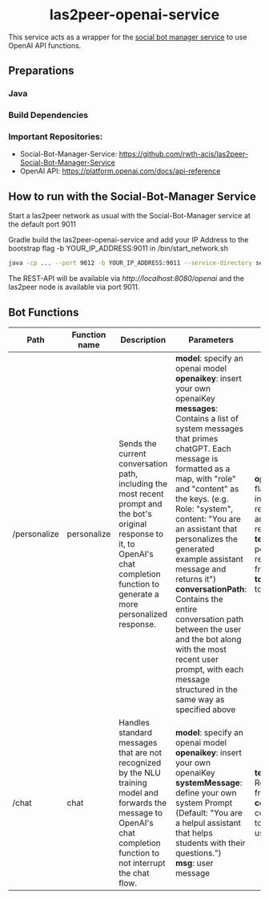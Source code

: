 <h1 align="center">las2peer-openai-service</h1>

This service acts as a wrapper for the [social bot manager service](https://github.com/rwth-acis/las2peer-social-bot-manager-service) to use OpenAI API functions. 

## Preparations

### Java


### Build Dependencies


### Important Repositories: 

- Social-Bot-Manager-Service: https://github.com/rwth-acis/las2peer-Social-Bot-Manager-Service
- OpenAI API: https://platform.openai.com/docs/api-reference

How to run with the Social-Bot-Manager Service
-------------------

Start a las2peer network as usual with the Social-Bot-Manager service at the default port 9011

Gradle build the las2peer-openai-service and add your IP Address to the bootstrap flag -b YOUR_IP_ADDRESS:9011 in /bin/start_network.sh

```bash
java -cp ... --port 9012 -b YOUR_IP_ADDRESS:9011 --service-directory service uploadStartupDirectory startService\(\'i5.las2peer.services.openAIService.OpenAIService@1.0.0\'\) startWebConnector interactive
```



The REST-API will be available via *http://localhost:8080/openai* and the las2peer node is available via port 9011.

## Bot Functions

| Path | Function name | Description | Parameters | Returns |
|-----|-----|-------------|---------|---------------|
| /personalize | personalize | Sends the current conversation path, including the most recent prompt and the bot's original response to it, to OpenAI's chat completion function to generate a more personalized response. | **model**: specify an openai model<br /> **openaikey**: insert your own openaiKey <br /> **messages**: Contains a list of system messages that primes chatGPT. Each message is formatted as a map, with "role" and "content" as the keys. (e.g. Role: "system", content: "You are an assistant that personalizes the generated example assistant message and returns it") <br /> **conversationPath**: Contains the entire conversation path between the user and the bot along with the most recent user prompt, with each message structured in the same way as specified above  | **openai** A flag that indicates the request was an openai request <br /> **text**: The personalized response from OpenAI <br /> **tokens**: total tokens used |
| /chat | chat | Handles standard messages that are not recognized by the NLU training model and forwards the message to OpenAI's chat completion function to not interrupt the chat flow. | **model**: specify an openai model<br /> **openaikey**: insert your own openaiKey <br /> **systemMessage**: define your own system Prompt (Default: "You are a helpul assistant that helps students with their questions.") <br /> **msg**: user message | **text**: Response from OpenAI <br /> **costs**: total costs and total tokens used |
